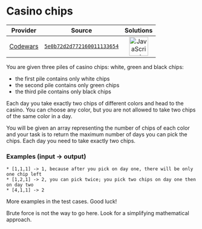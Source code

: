 [_metadata_:generated]: - "true"

# Casino chips

<!-- INFO TABLE BEGIN -->

| Provider                                        | Source                                                                               | Solutions                                                                                                                                                    |
| :---------------------------------------------: | :----------------------------------------------------------------------------------: | :----------------------------------------------------------------------------------------------------------------------------------------------------------: |
| [Codewars](../../../docs/providers/Codewars.md) | [`5e0b72d2d772160011133654`](https://www.codewars.com/kata/5e0b72d2d772160011133654) | [<img src="https://res.cloudinary.com/rascaltwo/image/upload/v1631924076/javascript_ehszr7.svg" alt="JavaScript" title="JavaScript" width="50" />](solve.js) |

<!-- INFO TABLE END -->

You are given three piles of casino chips: white, green and black chips:

* the first pile contains only white chips
* the second pile contains only green chips
* the third pile contains only black chips

Each day you take exactly two chips of different colors and head to the casino. You can choose any color, but you are not allowed to take two chips of the same color in a day.

You will be given an array representing the number of chips of each color and your task is to return the maximum number of days you can pick the chips. Each day you need to take exactly two chips.

### Examples (input -> output)
```
* [1,1,1] -> 1, because after you pick on day one, there will be only one chip left
* [1,2,1] -> 2, you can pick twice; you pick two chips on day one then on day two
* [4,1,1] -> 2
```

More examples in the test cases. Good luck!

Brute force is not the way to go here. Look for a simplifying mathematical approach.

